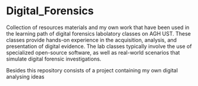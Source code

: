 # Digital_Forensics
Collection of resources materials and my own work that have been used in the learning path of digital forensics labolatory classes on AGH UST. These classes provide hands-on experience in the acquisition, analysis, and presentation of digital evidence. The lab classes typically involve the use of specialized open-source software, as well as real-world scenarios that simulate digital forensic investigations.

Besides this repository consists of a project containing my own digital analysing ideas

